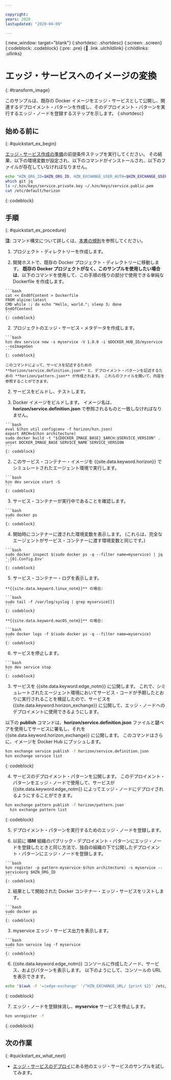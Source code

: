 ```yaml
---

copyright:
years: 2020
lastupdated: "2020-04-09"

---
```


{:new_window: target="blank"}
{:shortdesc: .shortdesc}
{:screen: .screen}
{:codeblock: .codeblock}
{:pre: .pre}
{:child: .link .ulchildlink}
{:childlinks: .ullinks}

# エッジ・サービスへのイメージの変換
{: #transform_image}

このサンプルは、既存の Docker イメージをエッジ・サービスとして公開し、関連するデプロイメント・パターンを作成し、そのデプロイメント・パターンを実行するエッジ・ノードを登録するステップを示します。
{:shortdesc}

## 始める前に
{: #quickstart_ex_begin}

[エッジ・サービス作成の準備](service_containers.md)の前提条件ステップを実行してください。 その結果、以下の環境変数が設定され、以下のコマンドがインストールされ、以下のファイルが存在していなければなりません。

```bash
echo "HZN_ORG_ID=$HZN_ORG_ID, HZN_EXCHANGE_USER_AUTH=$HZN_EXCHANGE_USER_AUTH, DOCKER_HUB_ID=$DOCKER_HUB_ID"
which git jq
ls ~/.hzn/keys/service.private.key ~/.hzn/keys/service.public.pem
cat /etc/default/horizon
```
{: codeblock}

## 手順
{: #quickstart_ex_procedure}

**注**: コマンド構文について詳しくは、[本書の規則](../getting_started/document_conventions.md)を参照してください。

1. プロジェクト・ディレクトリーを作成します。

  1. 開発ホストで、既存の Docker プロジェクト・ディレクトリーに移動します。 **既存の Docker プロジェクトがなく、このサンプルを使用したい場合は**、以下のコマンドを使用して、この手順の残りの部分で使用できる単純な Dockerfile を作成します。

    ```bash
    cat << EndOfContent > Dockerfile
    FROM alpine:latest
    CMD while :; do echo "Hello, world."; sleep 3; done
    EndOfContent
    ```
    {: codeblock}

  2. プロジェクトのエッジ・サービス・メタデータを作成します。

    ```bash
    hzn dev service new -s myservice -V 1.0.0 -i $DOCKER_HUB_ID/myservice --noImageGen
    ```
    {: codeblock}

    このコマンドによって、サービスを記述するための **horizon/service.definition.json** と、デプロイメント・パターンを記述するための **horizon/pattern.json** が作成されます。 これらのファイルを開いて、内容を参照することができます。

2. サービスをビルドし、テストします。

  1. Docker イメージをビルドします。 イメージ名は、**horizon/service.definition.json** で参照されるものと一致しなければなりません。

    ```bash
    eval $(hzn util configconv -f horizon/hzn.json)
    export ARCH=$(hzn architecture)
    sudo docker build -t "${DOCKER_IMAGE_BASE}_$ARCH:$SERVICE_VERSION" .
    unset DOCKER_IMAGE_BASE SERVICE_NAME SERVICE_VERSION
    ```
    {: codeblock}

  2. このサービス・コンテナー・イメージを {{site.data.keyword.horizon}} でシミュレートされたエージェント環境で実行します。

    ```bash
    hzn dev service start -S
    ```
    {: codeblock}

  3. サービス・コンテナーが実行中であることを確認します。

    ```bash
    sudo docker ps
    ```
    {: codeblock}

  4. 開始時にコンテナーに渡された環境変数を表示します。 (これらは、完全なエージェントがサービス・コンテナーに渡す環境変数と同じです。)

    ```bash
    sudo docker inspect $(sudo docker ps -q --filter name=myservice) | jq '.[0].Config.Env'
    ```
    {: codeblock}

  5. サービス・コンテナー・ログを表示します。

    **{{site.data.keyword.linux_notm}}** の場合:

    ```bash
    sudo tail -f /var/log/syslog | grep myservice[[]
    ```
    {: codeblock}

    **{{site.data.keyword.macOS_notm}}** の場合:

    ```bash
    sudo docker logs -f $(sudo docker ps -q --filter name=myservice)
    ```
    {: codeblock}

  6. サービスを停止します。

    ```bash
    hzn dev service stop
    ```
    {: codeblock}

3. サービスを {{site.data.keyword.edge_notm}} に公開します。 これで、シミュレートされたエージェント環境においてサービス・コードが予期したとおりに実行されることを検証したので、サービスを {{site.data.keyword.horizon_exchange}} に公開して、エッジ・ノードへのデプロイメントに使用できるようにします。

  以下の **publish** コマンドは、**horizon/service.definition.json** ファイルと鍵ペアを使用してサービスに署名し、それを {{site.data.keyword.horizon_exchange}} に公開します。 このコマンドはさらに、イメージを Docker Hub にプッシュします。

  ```bash
  hzn exchange service publish -f horizon/service.definition.json
  hzn exchange service list
  ```
  {: codeblock}

4. サービスのデプロイメント・パターンを公開します。 このデプロイメント・パターンをエッジ・ノードで使用して、サービスが {{site.data.keyword.edge_notm}} によってエッジ・ノードにデプロイされるようにすることができます。

  ```bash
  hzn exchange pattern publish -f horizon/pattern.json
    hzn exchange pattern list
  ```
  {: codeblock}

5. デプロイメント・パターンを実行するためのエッジ・ノードを登録します。

  1. 以前に **IBM** 組織のパブリック・デプロイメント・パターンにエッジ・ノードを登録したときと同じ方法で、独自の組織の下で公開したデプロイメント・パターンにエッジ・ノードを登録します。

    ```bash
    hzn register -p pattern-myservice-$(hzn architecture) -s myservice --serviceorg $HZN_ORG_ID
    ```
    {: codeblock}

  2. 結果として開始された Docker コンテナー・エッジ・サービスをリストします。

    ```bash
    sudo docker ps
    ```
    {: codeblock}

  3. myservice エッジ・サービス出力を表示します。

    ```bash
    sudo hzn service log -f myservice
    ```
    {: codeblock}

6. {{site.data.keyword.edge_notm}} コンソールに作成したノード、サービス、およびパターンを表示します。 以下のようにして、コンソールの URL を表示できます。

  ```bash
  echo "$(awk -F '=|edge-exchange' '/^HZN_EXCHANGE_URL/ {print $2}' /etc/default/horizon)edge"
  ```
  {: codeblock}

7. エッジ・ノードを登録抹消し、**myservice** サービスを停止します。

  ```bash
  hzn unregister -f
  ```
  {: codeblock}

## 次の作業
{: #quickstart_ex_what_next}

* [エッジ・サービスのデプロイ](../using_edge_services/detailed_policy.md)にある他のエッジ・サービスのサンプルを試してみます。
